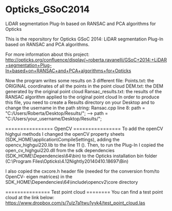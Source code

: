 Opticks_GSoC2014
================

LiDAR segmentation Plug-In based on RANSAC and PCA algorithms for Opticks

This is the reporsitory for Opticks GSoC 2014: LiDAR segmentation Plug-In based on RANSAC and PCA algorithms.

For more information about this project: http://opticks.org/confluence/display/~roberta.ravanelli/GSoC+2014:+LiDAR+segmentation+Plug-In+based+on+RANSAC+and+PCA+algorithms+for+Opticks

Now the program writes some results on 3 different file:
Points.txt: the  ORIGINAL coordinates of all the points in the point cloud
DEM.txt: the DEM generated by the original point cloud
Ransac_results.txt: the results of the RANSAC algorithm applied to the original point cloud
In order to produce this file, you need to create a Results directory on your Desktop and to change the username in the path string:
Ransac.cpp line 8: path = "C:/Users/Roberta/Desktop/Results/"; --> path = "C:/Users/your_username/Desktop/Results/";

================ OpenCV ================
To add the openCV highgui methods I changed the openCV property sheets (SDK_HOME\application\CompileSettings), adding the opencv_highgui220.lib to the line 11 (<AdditionalDependencies>).
Then, to run the Plug-In I copied the open_cv_highgui220.dll from the sdk dependencies (SDK_HOME\Dependencies\64\bin) to the Opticks installation bin folder (C:\Program Files\Opticks\4.12Nightly20140410.18697\Bin)

I also copied the cxcore.h header file (needed for the conversion from/to OpenCV- eigen matrices) in the SDK_HOME\Dependencies\64\include\opencv2\core directory

=============== Test point cloud ========
You can find a test point cloud at the link below:
https://www.dropbox.com/s/7ulz7a1twu1yyk4/test_point_cloud.las